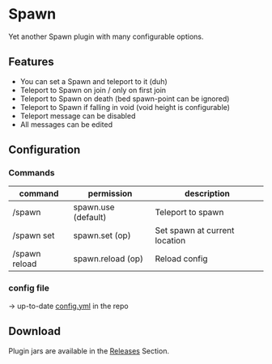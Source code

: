 # Spawn

Yet another Spawn plugin with many configurable options.

## Features

- You can set a Spawn and teleport to it (duh)
- Teleport to Spawn on join / only on first join
- Teleport to Spawn on death (bed spawn-point can be ignored)
- Teleport to Spawn if falling in void (void height is configurable)
- Teleport message can be disabled
- All messages can be edited

## Configuration

### Commands

| command       | permission          | description                   |
|---------------|---------------------|-------------------------------|
| /spawn        | spawn.use (default) | Teleport to spawn             |
| /spawn set    | spawn.set (op)      | Set spawn at current location |
| /spawn reload | spawn.reload (op)   | Reload config                 |

### config file

-> up-to-date [config.yml](https://github.com/rockquiet/Spawn/blob/master/src/main/resources/config.yml) in the repo

## Download

Plugin jars are available in the [Releases](https://github.com/rockquiet/Spawn/releases) Section.

